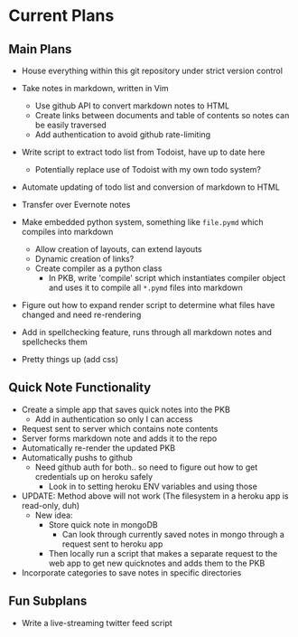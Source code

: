 # Current Plans
## Main Plans
- House everything within this git repository under strict version control
- Take notes in markdown, written in Vim
    - Use github API to convert markdown notes to HTML
    - Create links between documents and table of contents so notes can be
    easily traversed
    - Add authentication to avoid github rate-limiting
- Write script to extract todo list from Todoist, have up to date here
    - Potentially replace use of Todoist with my own todo system?
- Automate updating of todo list and conversion of markdown to HTML
- Transfer over Evernote notes
- Make embedded python system, something like `file.pymd` which compiles into markdown
    - Allow creation of layouts, can extend layouts
    - Dynamic creation of links?
    - Create compiler as a python class
        - In PKB, write 'compile' script which instantiates compiler object and uses it to compile all `*.pymd` files into markdown

- Figure out how to expand render script to determine what files have changed and
need re-rendering

- Add in spellchecking feature, runs through all markdown notes and spellchecks them

- Pretty things up (add css)

## Quick Note Functionality
- Create a simple app that saves quick notes into the PKB
    - Add in authentication so only I can access
- Request sent to server which contains note contents
- Server forms markdown note and adds it to the repo
- Automatically re-render the updated PKB
- Automatically pushs to github
    - Need github auth for both.. so need to figure out how to get credentials
    up on heroku safely
        - Look in to setting heroku ENV variables and using those
- UPDATE: Method above will not work (The filesystem in a heroku app is read-only, duh)
    - New idea:
        - Store quick note in mongoDB
            - Can look through currently saved notes in mongo through a request sent to heroku app
        - Then locally run a script that makes a separate request to the web app to get
        new quicknotes and adds them to the PKB
- Incorporate categories to save notes in specific directories

## Fun Subplans
- Write a live-streaming twitter feed script
